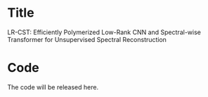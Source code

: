 # Title
LR-CST: Efficiently Polymerized Low-Rank CNN and Spectral-wise Transformer for Unsupervised Spectral Reconstruction
# Code
The code will be released here.
